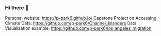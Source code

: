 ### Hi there 👋

Personal website: https://p-park6.github.io/
Capstone Project on Accessing Climate Data: https://github.com/p-park6/Channel_Islanders
Data Visualization example: https://github.com/p-park6/los_angeles_migration

<!--
**p-park6/p-park6** is a ✨ _special_ ✨ repository because its `README.md` (this file) appears on your GitHub profile.

Here are some ideas to get you started:

- 🔭 I’m currently working on ...
- 🌱 I’m currently learning ...
- 👯 I’m looking to collaborate on ...
- 🤔 I’m looking for help with ...
- 💬 Ask me about ...
- 📫 How to reach me: ...
- 😄 Pronouns: ...
- ⚡ Fun fact: ...
-->
